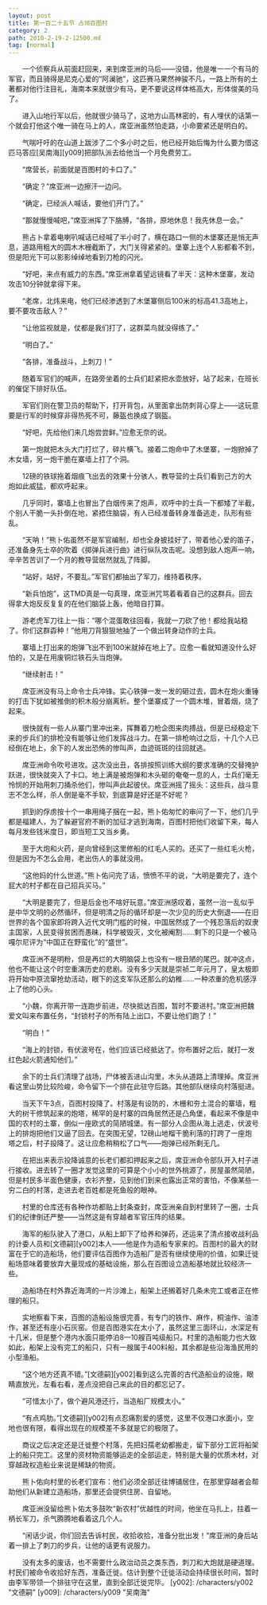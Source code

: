 ```yaml
---
layout: post
title: 第一百二十五节 占领百图村
category: 2
path: 2010-2-19-2-12500.md
tag: [normal]
---
```


　　一个侦察兵从前面赶回来，来到席亚洲的马后——没错，他是唯一一个有马的军官，而且骑得是尼克心爱的“阿澜驰”，这匹赛马果然神骏不凡，一路上所有的土著都对他行注目礼，海南本来就很少有马，更不要说这样体格高大，形体俊美的马了。

　　进入山地行军以后，他就很少骑马了，这地方山高林密的，有人埋伏的话第一个就会打他这个唯一骑在马上的人，席亚洲虽然怕走路，小命要紧还是明白的。

　　气喘吁吁的在山道上跋涉了二个多小时之后，他已经开始后悔为什么要为借这匹马答应[吴南海][y009]把部队派去给他当一个月免费劳工。

　　“席营长，前面就是百图村的卡口了。”

　　“确定？”席亚洲一边擦汗一边问。

　　“确定，已经派人喊话，要他们开门了。”

　　“那就慢慢喊吧，”席亚洲挥了下胳膊，“各排，原地休息！我先休息一会。”

　　熊占卜拿着电喇叭喊话已经喊了半小时了，横在路口一侧的木堡寨还是悄无声息，道路用粗大的圆木木栅截断了，大门关得紧紧的。堡寨上连个人影都看不到，但是阳光下可以影影绰绰地看到刀枪的闪光。

　　“好吧，来点有威力的东西。”席亚洲拿着望远镜看了半天：这种木堡寨，发动攻击10分钟就拿得下来。

　　“老席，北炜来电，他们已经渗透到了木堡寨侧后100米的标高41.3高地上，要不要攻击敌人？”

　　“让他监视就是，仗都是我们打了，这群菜鸟就没得练了。”

　　“明白了。”

　　“各排，准备战斗，上刺刀！”

　　随着军官们的喊声，在路旁坐着的士兵们赶紧把水壶放好，站了起来，在班长的催促下排好队伍。

　　军官们则在警卫员的帮助下，打开背包，从里面拿出防刺背心穿上——这玩意要是行军的时候穿非得热死不可，藤盔也换成了钢盔。

　　“好吧，先给他们来几炮尝尝鲜。”应愈无奈的说。

　　第一炮就把木头大门打烂了，碎片横飞。接着二炮命中了木堡寨，一炮掀掉了木女墙，另一炮干脆在寨墙上打了个洞。

　　12磅的铁球拖着烟痕飞出去的效果十分骇人，教导营的士兵们看到己方的大炮如此威猛，都欢呼起来。

　　几乎同时，寨墙上也冒出了白烟传来了炮声，欢呼中的士兵一下都矮了半截，个别人干脆一头扑倒在地，紧捂住脑袋，有人已经准备转身准备逃走，队形有些乱。

　　“天呐！”熊卜佑虽然不是军官编制，却也全身披挂好了，带着他心爱的笛子，还准备身先士卒的吹着《掷弹兵进行曲》进行纵队攻击呢。没想到敌人炮声一响，辛辛苦苦训了一个月的教导营居然就乱了阵脚。

　　“站好，站好，不要乱。”军官们都抽出了军刀，维持着秩序。

　　“新兵怕炮”，这TMD真是一句真理，席亚洲咒骂着看着自己的这群兵。回去得拿大炮反反复复的在他们脑袋上轰，他暗自打算。

　　游老虎军刀往上一指：“哪个混蛋敢往回看，我就一刀砍了他！都给我站稳了。你们这群孬种！”他用刀背狠狠地抽了一个做出转身动作的士兵。

　　寨墙上打出来的炮弹飞出不到100米就掉在地上了。应愈一看就知道没什么好怕的，又是在用废铜烂铁石头当炮弹。

　　“继续射击！”

　　席亚洲没有马上命令士兵冲锋。实心铁弹一发一发的砸过去，圆木在炮火重锤的打击下犹如被推倒的积木般分崩离析。整个堡寨成了一个圆木堆，冒着烟，烧了起来。

　　很快就有一些人从寨门里冲出来，挥舞着刀枪企图来肉搏战，但是已经稳定下来的步兵们的排枪没有能够让他们发挥战斗力。在第一排枪响过之后，十几个人已经倒在地上，余下的人发出恐怖的惨叫声，血迹斑斑的往回就逃。

　　席亚洲命令吹号进攻。这次没出丑，各排按照训练大纲的要求准确的交替掩护跃进，很快就突入了卡口。地上满是被炮弹和木头砸的奄奄一息的人，士兵们毫无怜悯的开始用刺刀捅杀他们，惨叫声此起彼伏。席亚洲摇了摇头：这些兵，战斗意志不怎么样，杀人倒是毫不手软，到底算是好还是不好呢？

　　抓到的俘虏按十个一串用绳子捆在一起，熊卜佑匆忙的审问了一下，他们几乎都是福建人，为了躲避官府不断的加征才逃到海南，百图村把他们收留下来，每人每月发些钱米度日，即当短工又当乡勇。

　　至于大炮和火药，是向曾经到这里修船的红毛人买的。还买了一些红毛火枪，但是因为不怎么会用，老出伤人的事就没用。

　　“这他妈的什么世道。”熊卜佑问完了话，愤愤不平的说，“大明是要完了，连个屁大的村子都在自己招兵买马。”

　　“大明是要完了，但是后金也不啥好玩意。”席亚洲感叹着，虽然一治一乱似乎是中华文明的必然循环，但是明清之际的循环却是一次少见的历史大倒退——在旧世界的各个国家即将跨入近代文明门槛的时候，中国居然成了一个残忍落后的奴隶主国家，人民变得贫困而愚昧，科学被毁灭，文化被阉割……剩下的只是一个被马嘎尔尼评为“中国正在野蛮化”的“盛世”。

　　席亚洲不是明粉，但是再烂的大明脑袋上也没有一根丑陋的尾巴。就冲这点，他也不能让这个时空重演历史的悲剧。没有多少天就是崇祯二年元月了，皇太极即将开始中原流窜抢劫活动，眼下的这支军队还那么的幼稚……一种浓重的危机感浮上了他的心头。

　　“小魏，你离开带一连跑步前进，尽快抵达百图，暂时不要进村。”席亚洲把魏爱文叫来布置任务，“封锁村子的所有陆上出口，不要让他们跑了！”

　　“明白！”

　　“海上的封锁，有伏波号在，他们应该已经抵达了。你布置好之后，就打一发红色起火箭通知他们。”

　　余下的士兵们清理了战场，尸体被丢进山沟里，木头从道路上清理掉。席亚洲看这里山势比较险峻，命令留下一个排在此驻守后路。其他部队继续向村落挺进。

　　当天下午3点，百图村投降了。村落是有设防的，木栅和夯土混合的寨墙，粗大的树干修筑起来的炮塔，稀罕的是村寨的四角居然还是凸角堡，看起来不像是中国的农村的土寨，倒似一座欧式的简陋城堡。有一部分人企图从海上逃走，伏波号上的排炮把他们又逼了回去。在突围无望，12磅山地榴干脆利落的打跨了一座炮塔之后，村子投降了。这让应愈稍稍松了口气——炮弹已经所剩无几。

　　在把出来表示投降诚意的长老们都扣押起来之后，席亚洲命令部队开入村子进行接收。进去转了一圈才发觉这里的可算是个小小的世外桃源了，房屋虽然简陋，但是村民多半面色健康，衣衫齐整，见到他们到来也露出正常的害怕，不像某些一穷二白的村落，走进去老百姓都是死鱼般的眼神。

　　村里的仓库还有各种作坊都贴上封条查封，席亚洲亲自到村里转了一圈，士兵们的纪律倒还严整——当然这是有穿越者军官压阵的结果。

　　海军的船队驶入了港口，从船上卸下了给养和弹药，还运来了清点接收战利品的计委人员和[文德嗣][y002]本人——他是作为造船专家来的。百图村的最大的财富在于它的造船场，他们要评估百图作为造船厂是否有继续使用的价值，如果迁徙船场意味着要放弃大量现成的基础设施，那么在百图设立造船基地就比较经济一些。

　　造船场在村外靠近海湾的一片沙滩上，船架上还搁着好几条未完工或者正在修理的船只。

　　实地察看下来，百图的造船设施很完善，有专门的铁作、麻作，桐油作、油漆作，甚至还有座小石灰窑。但是百图港实在太小了，虽然这里三面环山，水深足有十几米，但是整个港内水面只能停泊8—10艘百吨级船只。村里的造船能力也大致如此，船架上没有完工的船只，只有一艘属于400料船，其余都是些沿海渔民用的小型渔船。

　　“这个地方还真不错。”[文德嗣][y002]看到这么完善的古代造船业的设施，眼睛直放光，左看右看，差点没把自己来此的目的都忘记了。

　　“可惜太小了，做个避风港还行，当造船厂规模太小。”

　　“有点鸡肋。”[文德嗣][y002]有点忍痛割爱的感觉，这里不仅港口水面小，空地也很有限，看得出现在的规模差不多就是它的极限了。

　　商议之后决定还是迁徙整个村落，先把妇孺老幼都搬走，留下部分工匠将船架上的船只完工。这里的资材物资能够运走的全部运走，特别是大量的优质木材，对穿越政权造船业来说是稀缺的物资。

　　熊卜佑向村里的长老们宣布：他们必须全部迁往博铺居住，在那里穿越者会帮助他们从新建立造船场，那里还会提供住房、自留地。

　　席亚洲没留给熊卜佑太多鼓吹“新农村”优越性的时间，他坐在马扎上，拄着一柄长军刀，杀气腾腾地看着这几个人。

　　“闲话少说，你们回去告诉村民，收拾收拾，准备分批出发！”席亚洲的身后站着一排上了刺刀的步兵，让他的话更有说服力。

　　没有太多的废话，也不需要什么政治动员之类东西，刺刀和大炮就是硬道理。村民们被命令收拾好东西，准备迁徙。估计到整个迁徙活动会持续很长时间，暂时由李军带领一个排驻守在这里，直到全部迁徙完毕。
[y002]: /characters/y002 "文德嗣"
[y009]: /characters/y009 "吴南海"
